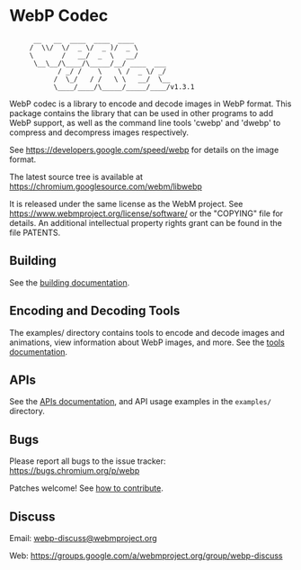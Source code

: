 # WebP Codec

```
      __   __  ____  ____  ____
     /  \\/  \/  _ \/  _ )/  _ \
     \       /   __/  _  \   __/
      \__\__/\____/\_____/__/ ____  ___
            / _/ /    \    \ /  _ \/ _/
           /  \_/   / /   \ \   __/  \__
           \____/____/\_____/_____/____/v1.3.1
```

WebP codec is a library to encode and decode images in WebP format. This package
contains the library that can be used in other programs to add WebP support, as
well as the command line tools 'cwebp' and 'dwebp' to compress and decompress
images respectively.

See https://developers.google.com/speed/webp for details on the image format.

The latest source tree is available at
https://chromium.googlesource.com/webm/libwebp

It is released under the same license as the WebM project. See
https://www.webmproject.org/license/software/ or the "COPYING" file for details.
An additional intellectual property rights grant can be found in the file
PATENTS.

## Building

See the [building documentation](doc/building.md).

## Encoding and Decoding Tools

The examples/ directory contains tools to encode and decode images and
animations, view information about WebP images, and more. See the
[tools documentation](doc/tools.md).

## APIs

See the [APIs documentation](doc/api.md), and API usage examples in the
`examples/` directory.

## Bugs

Please report all bugs to the issue tracker: https://bugs.chromium.org/p/webp

Patches welcome! See [how to contribute](CONTRIBUTING.md).

## Discuss

Email: webp-discuss@webmproject.org

Web: https://groups.google.com/a/webmproject.org/group/webp-discuss
